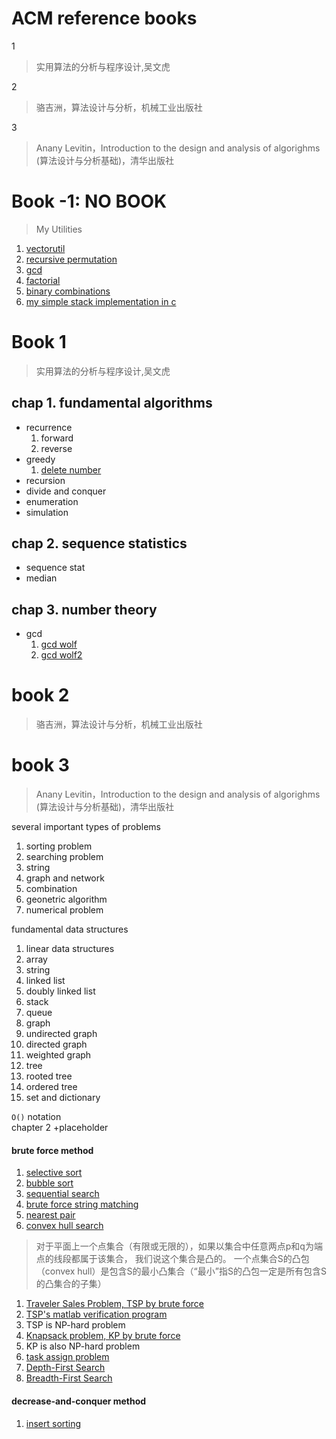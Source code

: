 ACM reference books
===

1
> 实用算法的分析与程序设计,吴文虎

2
> 骆吉洲，算法设计与分析，机械工业出版社

3
> Anany Levitin，Introduction to the design and analysis of algorighms
> (算法设计与分析基础)，清华出版社

# Book -1: NO BOOK
> My Utilities

1. [vectorutil](./code/vectorutil)  
1. [recursive permutation](./code/permutation.cc)  
1. [gcd](./code/gcd.cc)  
1. [factorial](./code/factorial.cc)  
1. [binary combinations](./code/bicomb.cc)  
1. [my simple stack implementation in c](./code/stack.c)  

# Book 1
> 实用算法的分析与程序设计,吴文虎

chap 1. fundamental algorithms  
---
* recurrence  
  1. forward  
  1. reverse  
* greedy  
  1. [delete number](./code/delete_number.cc)  
* recursion  
* divide and conquer  
* enumeration  
* simulation  

chap 2. sequence statistics
---
* sequence stat
* median

chap 3. number theory
---
* gcd
  1. [gcd wolf](./code/gcd_wolf.cc)  
  1. [gcd wolf2](./code/gcd_wolf2.cc)  


# book 2
> 骆吉洲，算法设计与分析，机械工业出版社

# book 3
> Anany Levitin，Introduction to the design and analysis of algorighms
> (算法设计与分析基础)，清华出版社

several important types of problems  

1. sorting problem  
1. searching problem  
1. string  
1. graph and network  
1. combination  
1. geonetric algorithm  
1. numerical problem  

fundamental data structures  

1. linear data structures  
  1. array  
  1. string  
  1. linked list  
  1. doubly linked list  
  1. stack  
  1. queue  
1. graph  
  1. undirected graph  
  1. directed graph  
  1. weighted graph  
1. tree  
  1. rooted tree  
  1. ordered tree  
1. set and dictionary  

`O()` notation  
chapter 2 +placeholder

#### brute force method

1. [selective sort](./code/selective_sort.cc)  
1. [bubble sort](./code/bubble_sort.cc)  
1. [sequential search](./code/seq_search.cc)  
1. [brute force string matching](./code/str_match.cc)  
1. [nearest pair](./code/nearest_pair.cc)  
1. [convex hull search](./code/convex.cc)  

> 对于平面上一个点集合（有限或无限的），如果以集合中任意两点p和q为端点的线段都属于该集合，
> 我们说这个集合是凸的。
> 一个点集合S的凸包（convex hull）是包含S的最小凸集合（“最小”指S的凸包一定是所有包含S的凸集合的子集）

1. [Traveler Sales Problem, TSP by brute force](./code/tsp.cc)  
  1. [TSP's matlab verification program](./extra/tsp.m)  
  1. TSP is NP-hard problem  
1. [Knapsack problem, KP by brute force](./code/knapsack.cc)  
  1. KP is also NP-hard problem  
1. [task assign problem](./code/assign.cc)  
1. [Depth-First Search](./code/dfs.cc)  
1. [Breadth-First Search](./code/bfs.cc)  

#### decrease-and-conquer method  

1. [insert sorting](./code/insert_sort.cc)  
